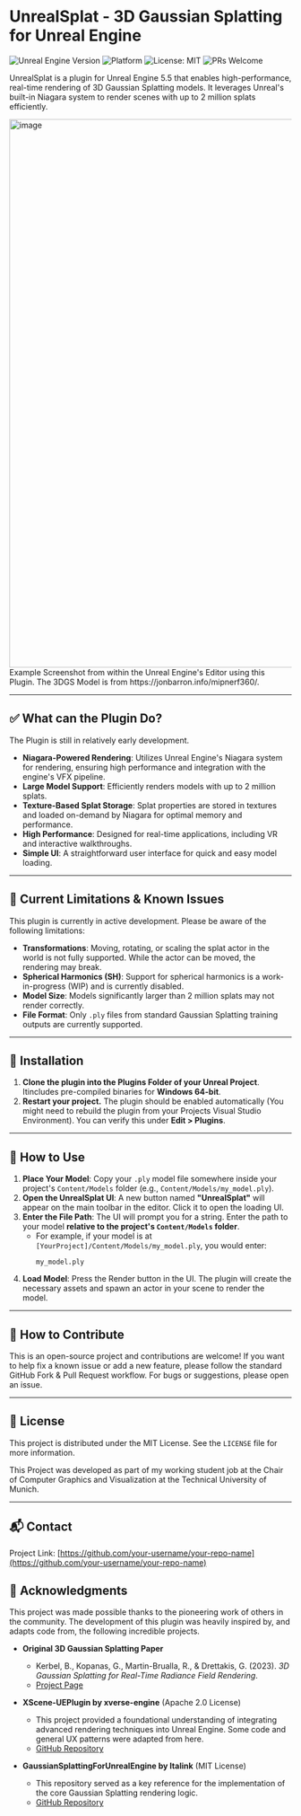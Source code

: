 # UnrealSplat - 3D Gaussian Splatting for Unreal Engine

![Unreal Engine Version](https://img.shields.io/badge/Unreal%20Engine-5.5-purple.svg)
![Platform](https://img.shields.io/badge/Platform-Windows%2064--bit-blue.svg)
![License: MIT](https://img.shields.io/badge/license-MIT-blue.svg)
![PRs Welcome](https://img.shields.io/badge/PRs-welcome-orange.svg)

UnrealSplat is a plugin for Unreal Engine 5.5 that enables high-performance, real-time rendering of 3D Gaussian Splatting models. It leverages Unreal's built-in Niagara system to render scenes with up to 2 million splats efficiently.

<img width="1101" height="977" alt="image" src="https://github.com/user-attachments/assets/3c1dbbb9-1692-40de-8886-48eea588dbd3" />
Example Screenshot from within the Unreal Engine's Editor using this Plugin. The 3DGS Model is from https://jonbarron.info/mipnerf360/.

---

## ✅ What can the Plugin Do?
The Plugin is still in relatively early development.

* **Niagara-Powered Rendering**: Utilizes Unreal Engine's Niagara system for rendering, ensuring high performance and integration with the engine's VFX pipeline.
* **Large Model Support**: Efficiently renders models with up to 2 million splats.
* **Texture-Based Splat Storage**: Splat properties are stored in textures and loaded on-demand by Niagara for optimal memory and performance.
* **High Performance**: Designed for real-time applications, including VR and interactive walkthroughs.
* **Simple UI**: A straightforward user interface for quick and easy model loading.

---

## 🚧 Current Limitations & Known Issues

This plugin is currently in active development. Please be aware of the following limitations:

* **Transformations**: Moving, rotating, or scaling the splat actor in the world is not fully supported. While the actor can be moved, the rendering may break.
* **Spherical Harmonics (SH)**: Support for spherical harmonics is a work-in-progress (WIP) and is currently disabled.
* **Model Size**: Models significantly larger than 2 million splats may not render correctly.
* **File Format**: Only `.ply` files from standard Gaussian Splatting training outputs are currently supported.

---

## 🔧 Installation

1.  **Clone the plugin into the Plugins Folder of your Unreal Project**. Itincludes pre-compiled binaries for **Windows 64-bit**.
2.  **Restart your project.** The plugin should be enabled automatically (You might need to rebuild the plugin from your Projects Visual Studio Environment). You can verify this under **Edit > Plugins**.

---

## 🚀 How to Use

1.  **Place Your Model**: Copy your `.ply` model file somewhere inside your project's `Content/Models` folder (e.g., `Content/Models/my_model.ply`).
2.  **Open the UnrealSplat UI**: A new button named **"UnrealSplat"** will appear on the main toolbar in the editor. Click it to open the loading UI.
3.  **Enter the File Path**: The UI will prompt you for a string. Enter the path to your model **relative to the project's `Content/Models` folder**.
    * For example, if your model is at `[YourProject]/Content/Models/my_model.ply`, you would enter:
        ```
        my_model.ply
        ```
4.  **Load Model**: Press the Render button in the UI. The plugin will create the necessary assets and spawn an actor in your scene to render the model.



---

## 🤝 How to Contribute

This is an open-source project and contributions are welcome! If you want to help fix a known issue or add a new feature, please follow the standard GitHub Fork & Pull Request workflow. For bugs or suggestions, please open an issue.

---

## 📜 License

This project is distributed under the MIT License. See the `LICENSE` file for more information.

This Project was developed as part of my working student job at the Chair of Computer Graphics and Visualization at the Technical University of Munich.

---

## 📬 Contact

Project Link: [https://github.com/your-username/your-repo-name](https://github.com/your-username/your-repo-name)

## 🙏 Acknowledgments

This project was made possible thanks to the pioneering work of others in the community. The development of this plugin was heavily inspired by, and adapts code from, the following incredible projects.

* **Original 3D Gaussian Splatting Paper**
    * Kerbel, B., Kopanas, G., Martin-Brualla, R., & Drettakis, G. (2023). *3D Gaussian Splatting for Real-Time Radiance Field Rendering*.
    * [Project Page](https://repo-sam.inria.fr/fungraph/3d-gaussian-splatting/)

* **XScene-UEPlugin by xverse-engine** (Apache 2.0 License)
    * This project provided a foundational understanding of integrating advanced rendering techniques into Unreal Engine. Some code and general UX patterns were adapted from here.
    * [GitHub Repository](https://github.com/xverse-engine/XScene-UEPlugin)

* **GaussianSplattingForUnrealEngine by Italink** (MIT License)
    * This repository served as a key reference for the implementation of the core Gaussian Splatting rendering logic.
    * [GitHub Repository](https://github.com/Italink/GaussianSplattingForUnrealEngine)
